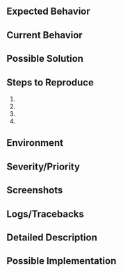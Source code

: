 <!--- Provide a general summary of the issue in the Title above -->

## Expected Behavior
<!--- Tell us what should happen -->

## Current Behavior
<!--- Tell us what happens instead of the expected behavior -->

## Possible Solution
<!--- Not obligatory, but suggest a fix/reason for the bug -->

## Steps to Reproduce
<!--- Provide a link to a live example, or an unambiguous set of steps to -->
<!--- reproduce this bug. Include code to reproduce, if relevant, or screenshots -->
1.
2.
3.
4.

## Environment
<!--- Details about your environment. Include OS, Python version, library versions, etc. -->

## Severity/Priority
<!--- How critical is this issue? Is it blocking your work? -->

## Screenshots
<!--- If applicable, add screenshots to help explain your problem -->

## Logs/Tracebacks
<!--- If applicable, include logs/tracebacks to help diagnose your problem -->

## Detailed Description
<!--- Provide a detailed description of the change or addition you are proposing -->

## Possible Implementation
<!--- Not obligatory, but suggest an idea for implementing addition or change -->